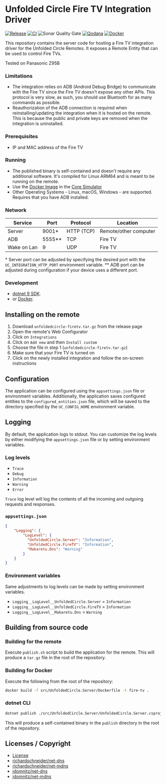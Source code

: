 # Unfolded Circle Fire TV Integration Driver

[![Release](https://img.shields.io/github/actions/workflow/status/henrikwidlund/unfoldedcircle-firetv/github-release.yml?label=Release&logo=github)](https://github.com/henrikwidlund/unfoldedcircle-firetv/actions/workflows/github-release.yml)
[![CI](https://img.shields.io/github/actions/workflow/status/henrikwidlund/unfoldedcircle-firetv/ci.yml?label=CI&logo=github)](https://github.com/henrikwidlund/unfoldedcircle-firetv/actions/workflows/ci.yml)
![Sonar Quality Gate](https://img.shields.io/sonar/quality_gate/henrikwidlund_unfoldedcircle-firetv?server=https%3A%2F%2Fsonarcloud.io&label=Sonar%20Quality%20Gate&logo=sonarqube)
[![Qodana](https://img.shields.io/github/actions/workflow/status/henrikwidlund/unfoldedcircle-firetv/qodana_code_quality.yml?branch=main&label=Qodana&logo=github)](https://github.com/henrikwidlund/unfoldedcircle-firetv/actions/workflows/qodana_code_quality.yml)
[![Docker](https://img.shields.io/github/actions/workflow/status/henrikwidlund/unfoldedcircle-firetv/docker.yml?label=Docker&logo=docker)](https://github.com/henrikwidlund/unfoldedcircle-firetv/actions/workflows/docker.yml)

This repository contains the server code for hosting a Fire TV integration driver for the Unfolded Circle Remotes.
It exposes a Remote Entity that can be used to control Fire TVs.

Tested on Panasonic Z95B

### Limitations

- The integration relies on ADB (Android Debug Bridge) to communicate with the Fire TV since the Fire TV doesn't
expose any other APIs. This protocol is very slow, as such, you should use Bluetooth for as many commands as possible.
- Reauthorization of the ADB connection is required when reinstalling/updating the integration when it is hosted
on the remote. This is because the public and private keys are removed when the integration is uninstalled.

### Prerequisites
- IP and MAC address of the Fire TV

### Running

- The published binary is self-contained and doesn't require any additional software.
It's compiled for Linux ARM64 and is meant to be running on the remote.
- Use the [Docker Image](https://hub.docker.com/r/henrikwidlund/unfoldedcircle-firetv) in the [Core Simulator](https://github.com/unfoldedcircle/core-simulator)
- Other Operating Systems - Linux, macOS, Windows - are supported. Requires that you have ADB installed.

### Network

| Service      | Port   | Protocol   | Location               |
|--------------|--------|------------|------------------------|
| Server       | 9001*  | HTTP (TCP) | Remote/other computer  |
| ADB          | 5555** | TCP        | Fire TV                |
| Wake on Lan  | 9      | UDP        | Fire TV                |

\* Server port can be adjusted by specifying the desired port with the `UC_INTEGRATION_HTTP_PORT` environment variable.
\** ADB port can be adjusted during configuration if your device uses a different port.

### Development

- [dotnet 9 SDK](https://dotnet.microsoft.com/download/dotnet/9.0).
- or [Docker](https://www.docker.com/get-started).

## Installing on the remote

1. Download `unfoldedcircle-firetv.tar.gz` from the release page
2. Open the remote's Web Configurator
3. Click on `Integrations`
4. Click on `Add new` and then `Install custom` 
5. Choose the file in step 1 (`unfoldedcircle-firetv.tar.gz`)
6. Make sure that your Fire TV is turned on
7. Click on the newly installed integration and follow the on-screen instructions

## Configuration

The application can be configured using the `appsettings.json` file or environment variables.
Additionally, the application saves configured entities to the `configured_entities.json` file, which will be saved to the directory specified by the `UC_CONFIG_HOME` environment variable.

## Logging

By default, the application logs to stdout. 
You can customize the log levels by either modifying the `appsettings.json` file or by setting environment variables.

### Log levels
- `Trace`
- `Debug`
- `Information`
- `Warning`
- `Error`

`Trace` log level will log the contents of all the incoming and outgoing requests and responses. 

### `appsettings.json`

```json
{
    "Logging": {
        "LogLevel": {
          "UnfoldedCircle.Server": "Information",
          "UnfoldedCircle.FireTV": "Information",
          "Makaretu.Dns": "Warning"
        }
    }
}
```

### Environment variables

Same adjustments to log levels can be made by setting environment variables.
- `Logging__LogLevel__UnfoldedCircle.Server` = `Information`
- `Logging__LogLevel__UnfoldedCircle.FireTV` = `Information`
- `Logging__LogLevel__Makaretu.Dns` = `Warning`

## Building from source code

### Building for the remote

Execute `publish.sh` script to build the application for the remote. This will produce a `tar.gz` file in the root of the repository.

### Building for Docker

Execute the following from the root of the repository:

```sh
docker build -f src/UnfoldedCircle.Server/Dockerfile -t fire-tv .
```

### dotnet CLI

```sh
dotnet publish ./src/UnfoldedCircle.Server/UnfoldedCircle.Server.csproj -c Release --self-contained -o ./publish
```

This will produce a self-contained binary in the `publish` directory in the root of the repository.

## Licenses / Copyright

- [License](LICENSE)
- [richardschneider/net-dns](https://github.com/richardschneider/net-dns/blob/master/LICENSE)
- [richardschneider/net-mdns](https://github.com/richardschneider/net-mdns/blob/master/LICENSE)
- [jdomnitz/net-dns](https://github.com/jdomnitz/net-dns/blob/master/LICENSE)
- [jdomnitz/net-mdns](https://github.com/jdomnitz/net-mdns/blob/master/LICENSE)
